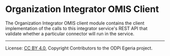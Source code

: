 <!-- SPDX-License-Identifier: CC-BY-4.0 -->
<!-- Copyright Contributors to the ODPi Egeria project. -->

# Organization Integrator OMIS Client

The Organization Integrator OMIS client module contains the client
implementation of the calls to this integrator service's REST API
that validate whether a particular connector will run in the service.

----
License: [CC BY 4.0](https://creativecommons.org/licenses/by/4.0/),
Copyright Contributors to the ODPi Egeria project.